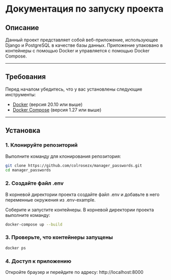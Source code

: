# Документация по запуску проекта

## Описание

Данный проект представляет собой веб-приложение, использующее Django и PostgreSQL в качестве базы данных. Приложение упаковано в контейнеры с помощью Docker и управляется с помощью Docker Compose.

---

## Требования

Перед началом убедитесь, что у вас установлены следующие инструменты:

- [Docker](https://docs.docker.com/get-docker/) (версия 20.10 или выше)
- [Docker Compose](https://docs.docker.com/compose/install/) (версия 1.27 или выше)

---

## Установка

### 1. Клонируйте репозиторий

Выполните команду для клонирования репозитория:

```bash
git clone https://github.com/colrosezx/manager_passwords.git
cd manager_passwords
```

### 2. Создайте файл .env
В корневой директории проекта создайте файл .env и добавьте в него переменные окружения из .env-example.

Соберите и запустите контейнеры. В корневой директории проекта выполните команду:

```bash
docker-compose up --build
```

### 3. Проверьте, что контейнеры запущены

```bash
docker ps
```

### 4. Доступ к приложению
Откройте браузер и перейдите по адресу:
http://localhost:8000
